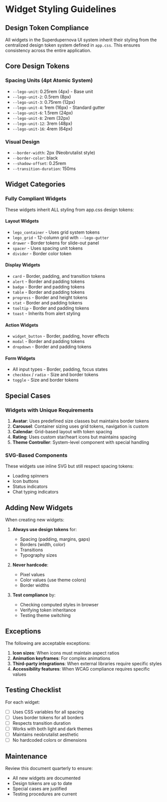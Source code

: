 # Widget Styling Guidelines

## Design Token Compliance

All widgets in the Superdupernova UI system inherit their styling from the centralized design token system defined in `app.css`. This ensures consistency across the entire application.

## Core Design Tokens

### Spacing Units (4pt Atomic System)
- `--lego-unit`: 0.25rem (4px) - Base unit
- `--lego-unit-2`: 0.5rem (8px)
- `--lego-unit-3`: 0.75rem (12px)
- `--lego-unit-4`: 1rem (16px) - Standard gutter
- `--lego-unit-6`: 1.5rem (24px)
- `--lego-unit-8`: 2rem (32px)
- `--lego-unit-12`: 3rem (48px)
- `--lego-unit-16`: 4rem (64px)

### Visual Design
- `--border-width`: 2px (Neobrutalist style)
- `--border-color`: black
- `--shadow-offset`: 0.25rem
- `--transition-duration`: 150ms

## Widget Categories

### Fully Compliant Widgets
These widgets inherit ALL styling from app.css design tokens:

#### Layout Widgets
- `lego_container` - Uses grid system tokens
- `lego_grid` - 12-column grid with `--lego-gutter`
- `drawer` - Border tokens for slide-out panel
- `spacer` - Uses spacing unit tokens
- `divider` - Border color token

#### Display Widgets
- `card` - Border, padding, and transition tokens
- `alert` - Border and padding tokens
- `badge` - Border and padding tokens
- `table` - Border and padding tokens
- `progress` - Border and height tokens
- `stat` - Border and padding tokens
- `tooltip` - Border and padding tokens
- `toast` - Inherits from alert styling

#### Action Widgets
- `widget_button` - Border, padding, hover effects
- `modal` - Border and padding tokens
- `dropdown` - Border and padding tokens

#### Form Widgets
- All input types - Border, padding, focus states
- `checkbox` / `radio` - Size and border tokens
- `toggle` - Size and border tokens

## Special Cases

### Widgets with Unique Requirements

1. **Avatar**: Uses predefined size classes but maintains border tokens
2. **Carousel**: Container sizing uses grid tokens, navigation is custom
3. **Calendar**: Grid-based layout with token spacing
4. **Rating**: Uses custom star/heart icons but maintains spacing
5. **Theme Controller**: System-level component with special handling

### SVG-Based Components
These widgets use inline SVG but still respect spacing tokens:
- Loading spinners
- Icon buttons
- Status indicators
- Chat typing indicators

## Adding New Widgets

When creating new widgets:

1. **Always use design tokens** for:
   - Spacing (padding, margins, gaps)
   - Borders (width, color)
   - Transitions
   - Typography sizes

2. **Never hardcode**:
   - Pixel values
   - Color values (use theme colors)
   - Border widths

3. **Test compliance** by:
   - Checking computed styles in browser
   - Verifying token inheritance
   - Testing theme switching

## Exceptions

The following are acceptable exceptions:

1. **Icon sizes**: When icons must maintain aspect ratios
2. **Animation keyframes**: For complex animations
3. **Third-party integrations**: When external libraries require specific styles
4. **Accessibility features**: When WCAG compliance requires specific values

## Testing Checklist

For each widget:
- [ ] Uses CSS variables for all spacing
- [ ] Uses border tokens for all borders
- [ ] Respects transition duration
- [ ] Works with both light and dark themes
- [ ] Maintains neobrutalist aesthetic
- [ ] No hardcoded colors or dimensions

## Maintenance

Review this document quarterly to ensure:
- All new widgets are documented
- Design tokens are up to date
- Special cases are justified
- Testing procedures are current